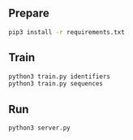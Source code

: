 ## Prepare

```sh
pip3 install -r requirements.txt
```

## Train

```sh
python3 train.py identifiers
python3 train.py sequences
```

## Run

```sh
python3 server.py
```
